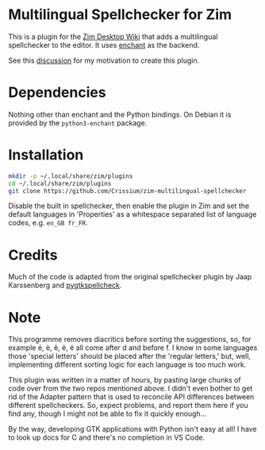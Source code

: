 # Multilingual Spellchecker for Zim

This is a plugin for the [Zim Desktop Wiki](https://zim-wiki.org/) that adds a multilingual spellchecker to the editor. It uses [enchant](https://abiword.github.io/enchant/) as the backend.

See this [discussion](https://github.com/zim-desktop-wiki/zim-desktop-wiki/discussions/2188) for my motivation to create this plugin.

# Dependencies

Nothing other than enchant and the Python bindings. On Debian it is provided by the `python3-enchant` package.

# Installation

```bash
mkdir -p ~/.local/share/zim/plugins
cd ~/.local/share/zim/plugins
git clone https://github.com/Crissium/zim-multilingual-spellchecker
```

Disable the built in spellchecker, then enable the plugin in Zim and set the default languages in 'Properties' as a whitespace separated list of language codes, e.g. `en_GB fr_FR`.

# Credits

Much of the code is adapted from the original spellchecker plugin by Jaap Karssenberg and [pygtkspellcheck](https://github.com/koehlma/pygtkspellcheck).


# Note

This programme removes diacritics before sorting the suggestions, so, for example é, è, ê, ẽ, ë all come after d and before f. I know in some languages those 'special letters' should be placed after the 'regular letters,' but, well, implementing different sorting logic for each language is too much work. 

This plugin was written in a matter of hours, by pasting large chunks of code over from the two repos mentioned above. I didn't even bother to get rid of the Adapter pattern that is used to reconcile API differences between different spellcheckers. So, expect problems, and report them here if you find any, though I might not be able to fix it quickly enough…

By the way, developing GTK applications with Python isn't easy at all! I have to look up docs for C and there's no completion in VS Code.
